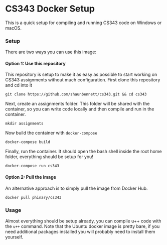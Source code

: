 # CS343 Docker Setup
This is a quick setup for compiling and running CS343 code on Windows or macOS.

### Setup
There are two ways you can use this image:

#### Option 1: Use this repository
This repository is setup to make it as easy as possible to start working on CS343 assignments without much configuration. First clone this repository and cd into it
```
git clone https://github.com/shaunbennett/cs343.git && cd cs343
```
Next, create an assignments folder. This folder will be shared with the container, so you can write code locally and then compile and run in the container.
```
mkdir assignments
```
Now build the container with `docker-compose`
```
docker-compose build
```
Finally, run the container. It should open the bash shell inside the root home folder, everything should be setup for you!
```
docker-compose run cs343
```

#### Option 2: Pull the image
An alternative approach is to simply pull the image from Docker Hub.
```
docker pull phinary/cs343
```

### Usage
Almost everything should be setup already, you can compile u++ code with the `u++` command. Note that the Ubuntu docker image is pretty bare, if you need additional packages installed you will probably need to install them yourself.
